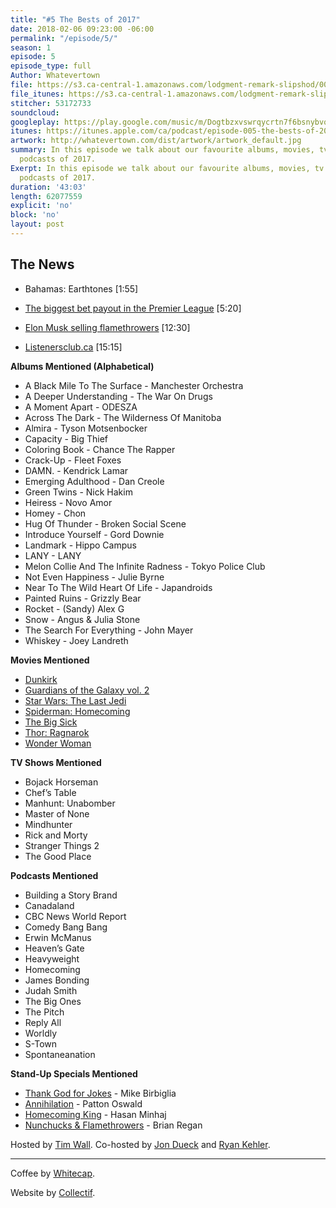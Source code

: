 ```yaml
---
title: "#5 The Bests of 2017"
date: 2018-02-06 09:23:00 -06:00
permalink: "/episode/5/"
season: 1
episode: 5
episode_type: full
Author: Whatevertown
file: https://s3.ca-central-1.amazonaws.com/lodgment-remark-slipshod/005.mp3
file_itunes: https://s3.ca-central-1.amazonaws.com/lodgment-remark-slipshod/005.m4a
stitcher: 53172733
soundcloud:
googleplay: https://play.google.com/music/m/Dogtbzxvswrqycrtn7f6bsnybvq?t=Episode_005__The_Bests_of_2017-Whatevertown
itunes: https://itunes.apple.com/ca/podcast/episode-005-the-bests-of-2017/id1326449177?i=1000401605984&mt=2
artwork: http://whatevertown.com/dist/artwork/artwork_default.jpg
summary: In this episode we talk about our favourite albums, movies, tv shows, and
  podcasts of 2017.
Exerpt: In this episode we talk about our favourite albums, movies, tv shows, and
  podcasts of 2017.
duration: '43:03'
length: 62077559
explicit: 'no'
block: 'no'
layout: post
---
```


## The News
- Bahamas: Earthtones [1:55]

- [The biggest bet payout in the Premier League](https://www.cnbc.com/2016/04/29/this-huge-soccer-underdog-story-could-cost-bookmakers-millions.html) [5:20]

- [Elon Musk selling flamethrowers](https://www.boringcompany.com/not-a-flamethrower) [12:30]

- [Listenersclub.ca](http://listenersclub.ca/) [15:15]

**Albums Mentioned (Alphabetical)**
- A Black Mile To The Surface - Manchester Orchestra
- A Deeper Understanding - The War On Drugs
- A Moment Apart - ODESZA
- Across The Dark - The Wilderness Of Manitoba
- Almira - Tyson Motsenbocker
- Capacity - Big Thief
- Coloring Book - Chance The Rapper 
- Crack-Up - Fleet Foxes
- DAMN. - Kendrick Lamar
- Emerging Adulthood - Dan Creole
- Green Twins - Nick Hakim
- Heiress - Novo Amor
- Homey - Chon
- Hug Of Thunder - Broken Social Scene
- Introduce Yourself - Gord Downie
- Landmark - Hippo Campus
- LANY - LANY
- Melon Collie And The Infinite Radness - Tokyo Police Club
- Not Even Happiness - Julie Byrne
- Near To The Wild Heart Of Life - Japandroids
- Painted Ruins - Grizzly Bear
- Rocket - (Sandy) Alex G
- Snow - Angus & Julia Stone
- The Search For Everything - John Mayer
- Whiskey - Joey Landreth

**Movies Mentioned**
- [Dunkirk](https://letterboxd.com/film/dunkirk-2017/)
- [Guardians of the Galaxy vol. 2](https://letterboxd.com/film/guardians-of-the-galaxy-vol-2/)
- [Star Wars: The Last Jedi](https://letterboxd.com/film/star-wars-the-last-jedi/)
- [Spiderman: Homecoming](https://letterboxd.com/film/spider-man-homecoming/)
- [The Big Sick](https://letterboxd.com/film/the-big-sick/)
- [Thor: Ragnarok](https://letterboxd.com/film/thor-ragnarok/)
- [Wonder Woman](https://letterboxd.com/film/wonder-woman-2017/)

**TV Shows Mentioned**
- Bojack Horseman
- Chef’s Table
- Manhunt: Unabomber
- Master of None
- Mindhunter
- Rick and Morty
- Stranger Things 2
- The Good Place

**Podcasts Mentioned**
- Building a Story Brand
- Canadaland
- CBC News World Report
- Comedy Bang Bang
- Erwin McManus
- Heaven’s Gate
- Heavyweight
- Homecoming
- James Bonding
- Judah Smith
- The Big Ones
- The Pitch
- Reply All
- Worldly
- S-Town
- Spontaneanation

**Stand-Up Specials Mentioned**
- [Thank God for Jokes](https://letterboxd.com/film/mike-birbiglia-thank-god-for-jokes/) - Mike Birbiglia
- [Annihilation](https://letterboxd.com/film/patton-oswalt-annihilation/) - Patton Oswald
- [Homecoming King](https://letterboxd.com/film/hasan-minhaj-homecoming-king/) - Hasan Minhaj
- [Nunchucks & Flamethrowers](https://letterboxd.com/film/brian-regan-nunchucks-and-flamethrowers/) - Brian Regan

Hosted by [Tim Wall](https://twitter.com/timjosephwall). Co-hosted by [Jon Dueck](https://twitter.com/jondueck) and [Ryan Kehler](https://twitter.com/ryankehler).

---

Coffee by [Whitecap](http://drinkwhitecap.com/).

Website by [Collectif](http://collectif.co).

